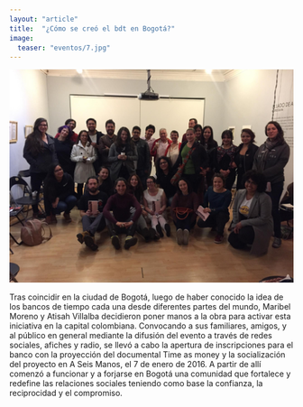 ```yaml
---
layout: "article"
title:  "¿Cómo se creó el bdt en Bogotá?"
image:
  teaser: "eventos/7.jpg"
---
```


![1](/images/eventos/7.jpg)

Tras coincidir en la ciudad de Bogotá, luego de haber conocido la idea de los bancos de tiempo cada una desde diferentes partes del mundo, Maribel Moreno y Atisah Villalba decidieron poner manos a la obra para activar esta iniciativa en la capital colombiana. Convocando a sus familiares, amigos, y al público en general mediante la difusión del evento a través de redes sociales, afiches y  radio, se llevó a cabo la apertura de inscripciones para el banco con la proyección del documental Time as money y la socialización del proyecto en A Seis Manos, el 7 de enero de 2016.
A partir de allí comenzó a funcionar y a forjarse en Bogotá una comunidad que fortalece y redefine las relaciones sociales teniendo como base la confianza, la reciprocidad y el compromiso. 

